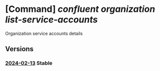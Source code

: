 # [Command] _confluent organization list-service-accounts_

Organization service accounts details

## Versions

### [2024-02-13](/Resources/mgmt-plane/L3N1YnNjcmlwdGlvbnMve30vcmVzb3VyY2Vncm91cHMve30vcHJvdmlkZXJzL21pY3Jvc29mdC5jb25mbHVlbnQvb3JnYW5pemF0aW9ucy97fS9hY2Nlc3MvZGVmYXVsdC9saXN0c2VydmljZWFjY291bnRz/2024-02-13.xml) **Stable**

<!-- mgmt-plane /subscriptions/{}/resourcegroups/{}/providers/microsoft.confluent/organizations/{}/access/default/listserviceaccounts 2024-02-13 -->
